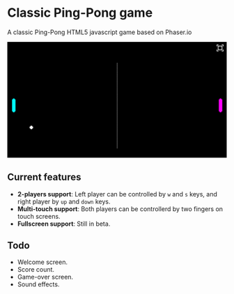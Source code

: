# Classic Ping-Pong game

A classic Ping-Pong HTML5 javascript game based on Phaser.io

![Game screenshot](./assets/webgame-preview.png)

## Current features

* __2-players support__: Left player can be controlled by `w` and `s` keys, and right player by `up` and `down` keys.
* __Multi-touch support__: Both players can be controllerd by two fingers on touch screens.
* __Fullscreen support__: Still in beta.

## Todo

* Welcome screen.
* Score count.
* Game-over screen.
* Sound effects.